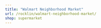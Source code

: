 ```yaml
---
title: "Walmart Neighborhood Market"
url: /rocklin/walmart-neighborhood-market/
shop: supermarket
---
```

